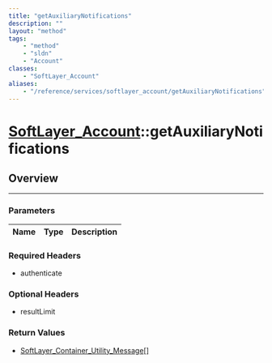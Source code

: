 ```yaml
---
title: "getAuxiliaryNotifications"
description: ""
layout: "method"
tags:
    - "method"
    - "sldn"
    - "Account"
classes:
    - "SoftLayer_Account"
aliases:
    - "/reference/services/softlayer_account/getAuxiliaryNotifications"
---
```

# [SoftLayer_Account](/reference/services/SoftLayer_Account)::getAuxiliaryNotifications





## Overview 


-----

### Parameters 
|Name | Type | Description |
| --- | --- | --- |


### Required Headers
* authenticate


### Optional Headers
* resultLimit

### Return Values
* <a href='/reference/datatypes/SoftLayer_Container_Utility_Message'>SoftLayer_Container_Utility_Message[] </a>




